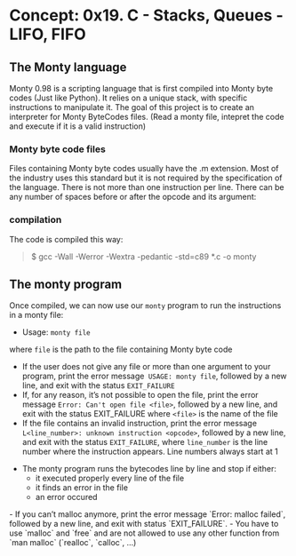 # Concept: 0x19. C - Stacks, Queues - LIFO, FIFO
## The Monty language
Monty 0.98 is a scripting language that is first compiled into Monty byte codes (Just like Python). It relies on a unique stack, with specific instructions to manipulate it. The goal of this project is to create an interpreter for Monty ByteCodes files. (Read a monty file, intepret the code and execute if it is a valid instruction)

### Monty byte code files

Files containing Monty byte codes usually have the .m extension. Most of the industry uses this standard but it is not required by the specification of the language. There is not more than one instruction per line. There can be any number of spaces before or after the opcode and its argument:

### compilation
The code is compiled this way:
> $ gcc -Wall -Werror -Wextra -pedantic -std=c89 *.c -o monty

## The monty program
Once compiled, we can now use our `monty` program to run the instructions in a monty file:

- Usage: `monty file`

where `file` is the path to the file containing Monty byte code
- If the user does not give any file or more than one argument to your program, print the error message` USAGE: monty file`, followed by a new line, and exit with the status `EXIT_FAILURE`
- If, for any reason, it’s not possible to open the file, print the error message `Error: Can't open file <file>`, followed by a new line, and exit with the status EXIT_FAILURE
where `<file>` is the name of the file
- If the file contains an invalid instruction, print the error message `L<line_number>: unknown instruction <opcode>`, followed by a new line, and exit with the status `EXIT_FAILURE`,
where `line_number` is the line number where the instruction appears.
Line numbers always start at 1
<ul> 
<li> The monty program runs the bytecodes line by line and stop if either:
<ul> <li> it executed properly every line of the file
<li> it finds an error in the file
<li> an error occured </ul></li>
</ul>
- If you can’t malloc anymore, print the error message `Error: malloc failed`, followed by a new line, and exit with status `EXIT_FAILURE`.
- You have to use `malloc` and `free` and are not allowed to use any other function from `man malloc` (`realloc`, `calloc`, …)